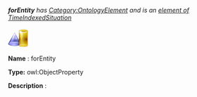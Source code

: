 ___forEntity__ 
 has
 [Category:OntologyElement](../../Category/OntologyElement "Category:OntologyElement") 
 and is an
 [element of](../../Property/ElementOf "Property:ElementOf") 
[TimeIndexedSituation](../../Submissions/TimeIndexedSituation "Submissions:TimeIndexedSituation")_




  





[![ObjectProperty](../images/thumb/c/c3/ObjectProperty.gif/45px-ObjectProperty.gif)](../../Image/ObjectProperty.gif "ObjectProperty")


__Name__ 
 : forEntity
 



__Type:__ 
 owl:ObjectProperty
 



__Description__ 
 :